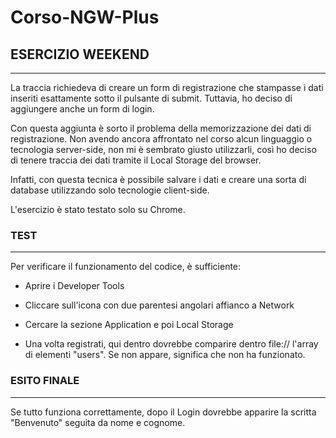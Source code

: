 # Corso-NGW-Plus
<h2>ESERCIZIO WEEKEND</h2>
<hr>
La traccia richiedeva di creare un form di registrazione che stampasse i dati inseriti esattamente sotto il pulsante di submit. Tuttavia, ho deciso di aggiungere anche un form di login.

Con questa aggiunta è sorto il problema della memorizzazione dei dati di registrazione. Non avendo ancora affrontato nel corso alcun linguaggio o tecnologia server-side, non mi è sembrato giusto utilizzarli, così ho deciso di tenere traccia dei dati tramite il Local Storage del browser.

Infatti, con questa tecnica è possibile salvare i dati e creare una sorta di database utilizzando solo tecnologie client-side.

L'esercizio è stato testato solo su Chrome.

<h3>TEST</h3> <hr> Per verificare il funzionamento del codice, è sufficiente:

- Aprire i Developer Tools

- Cliccare sull'icona con due parentesi angolari affianco a Network

- Cercare la sezione Application e poi Local Storage

- Una volta registrati, qui dentro dovrebbe comparire dentro file:// l'array di elementi "users". Se non appare, significa che non ha funzionato.

<h3>ESITO FINALE</h3>
 <hr> 
 Se tutto funziona correttamente, dopo il Login dovrebbe apparire la scritta "Benvenuto" seguita da nome e cognome.